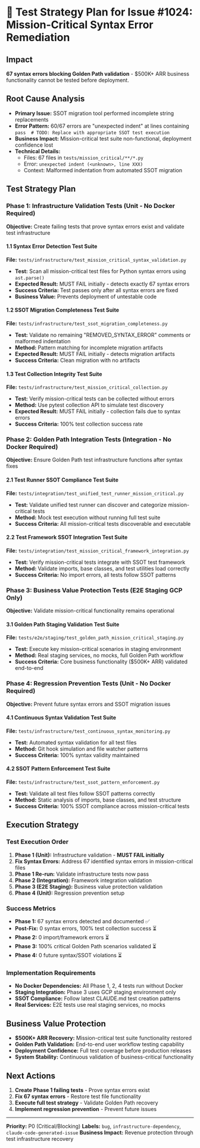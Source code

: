 # 🚨 Test Strategy Plan for Issue #1024: Mission-Critical Syntax Error Remediation

## Impact
**67 syntax errors blocking Golden Path validation** - $500K+ ARR business functionality cannot be tested before deployment.

## Root Cause Analysis
- **Primary Issue:** SSOT migration tool performed incomplete string replacements
- **Error Pattern:** 60/67 errors are "unexpected indent" at lines containing `pass  # TODO: Replace with appropriate SSOT test execution`
- **Business Impact:** Mission-critical test suite non-functional, deployment confidence lost
- **Technical Details:**
  - Files: 67 files in `tests/mission_critical/**/*.py`
  - Error: `unexpected indent (<unknown>, line XXX)`
  - Context: Malformed indentation from automated SSOT migration

## Test Strategy Plan

### Phase 1: Infrastructure Validation Tests (Unit - No Docker Required)
**Objective:** Create failing tests that prove syntax errors exist and validate test infrastructure

#### 1.1 Syntax Error Detection Test Suite
**File:** `tests/infrastructure/test_mission_critical_syntax_validation.py`
- **Test:** Scan all mission-critical test files for Python syntax errors using `ast.parse()`
- **Expected Result:** MUST FAIL initially - detects exactly 67 syntax errors
- **Success Criteria:** Test passes only after all syntax errors are fixed
- **Business Value:** Prevents deployment of untestable code

#### 1.2 SSOT Migration Completeness Test Suite
**File:** `tests/infrastructure/test_ssot_migration_completeness.py`
- **Test:** Validate no remaining "REMOVED_SYNTAX_ERROR" comments or malformed indentation
- **Method:** Pattern matching for incomplete migration artifacts
- **Expected Result:** MUST FAIL initially - detects migration artifacts
- **Success Criteria:** Clean migration with no artifacts

#### 1.3 Test Collection Integrity Test Suite
**File:** `tests/infrastructure/test_mission_critical_collection.py`
- **Test:** Verify mission-critical tests can be collected without errors
- **Method:** Use pytest collection API to simulate test discovery
- **Expected Result:** MUST FAIL initially - collection fails due to syntax errors
- **Success Criteria:** 100% test collection success rate

### Phase 2: Golden Path Integration Tests (Integration - No Docker Required)
**Objective:** Ensure Golden Path test infrastructure functions after syntax fixes

#### 2.1 Test Runner SSOT Compliance Test Suite
**File:** `tests/integration/test_unified_test_runner_mission_critical.py`
- **Test:** Validate unified test runner can discover and categorize mission-critical tests
- **Method:** Mock test execution without running full test suite
- **Success Criteria:** All mission-critical tests discoverable and executable

#### 2.2 Test Framework SSOT Integration Test Suite
**File:** `tests/integration/test_mission_critical_framework_integration.py`
- **Test:** Verify mission-critical tests integrate with SSOT test framework
- **Method:** Validate imports, base classes, and test utilities load correctly
- **Success Criteria:** No import errors, all tests follow SSOT patterns

### Phase 3: Business Value Protection Tests (E2E Staging GCP Only)
**Objective:** Validate mission-critical functionality remains operational

#### 3.1 Golden Path Staging Validation Test Suite
**File:** `tests/e2e/staging/test_golden_path_mission_critical_staging.py`
- **Test:** Execute key mission-critical scenarios in staging environment
- **Method:** Real staging services, no mocks, full Golden Path workflow
- **Success Criteria:** Core business functionality ($500K+ ARR) validated end-to-end

### Phase 4: Regression Prevention Tests (Unit - No Docker Required)
**Objective:** Prevent future syntax errors and SSOT migration issues

#### 4.1 Continuous Syntax Validation Test Suite
**File:** `tests/infrastructure/test_continuous_syntax_monitoring.py`
- **Test:** Automated syntax validation for all test files
- **Method:** Git hook simulation and file watcher patterns
- **Success Criteria:** 100% syntax validity maintained

#### 4.2 SSOT Pattern Enforcement Test Suite
**File:** `tests/infrastructure/test_ssot_pattern_enforcement.py`
- **Test:** Validate all test files follow SSOT patterns correctly
- **Method:** Static analysis of imports, base classes, and test structure
- **Success Criteria:** 100% SSOT compliance across mission-critical tests

## Execution Strategy

### Test Execution Order
1. **Phase 1 (Unit):** Infrastructure validation - **MUST FAIL initially**
2. **Fix Syntax Errors:** Address 67 identified syntax errors in mission-critical files
3. **Phase 1 Re-run:** Validate infrastructure tests now pass
4. **Phase 2 (Integration):** Framework integration validation
5. **Phase 3 (E2E Staging):** Business value protection validation
6. **Phase 4 (Unit):** Regression prevention setup

### Success Metrics
- **Phase 1:** 67 syntax errors detected and documented ✅
- **Post-Fix:** 0 syntax errors, 100% test collection success ⏳
- **Phase 2:** 0 import/framework errors ⏳
- **Phase 3:** 100% critical Golden Path scenarios validated ⏳
- **Phase 4:** 0 future syntax/SSOT violations ⏳

### Implementation Requirements
- **No Docker Dependencies:** All Phase 1, 2, 4 tests run without Docker
- **Staging Integration:** Phase 3 uses GCP staging environment only
- **SSOT Compliance:** Follow latest CLAUDE.md test creation patterns
- **Real Services:** E2E tests use real staging services, no mocks

## Business Value Protection
- **$500K+ ARR Recovery:** Mission-critical test suite functionality restored
- **Golden Path Validation:** End-to-end user workflow testing capability
- **Deployment Confidence:** Full test coverage before production releases
- **System Stability:** Continuous validation of business-critical functionality

## Next Actions
1. **Create Phase 1 failing tests** - Prove syntax errors exist
2. **Fix 67 syntax errors** - Restore test file functionality
3. **Execute full test strategy** - Validate Golden Path recovery
4. **Implement regression prevention** - Prevent future issues

---

**Priority:** P0 (Critical/Blocking)
**Labels:** `bug`, `infrastructure-dependency`, `claude-code-generated-issue`
**Business Impact:** Revenue protection through test infrastructure recovery